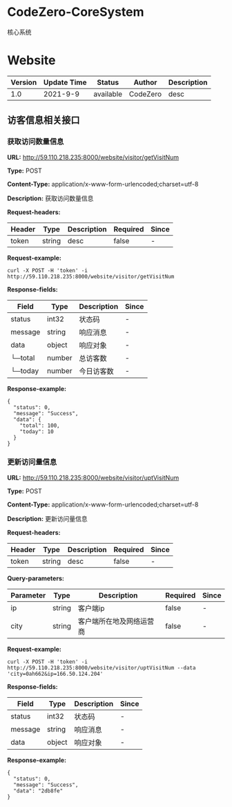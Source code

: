 # CodeZero-CoreSystem
核心系统



# Website
Version |  Update Time  | Status | Author |  Description
---|---|---|---|---
1.0|2021-9-9|available|CodeZero|desc



## 访客信息相关接口
### 获取访问数量信息
**URL:** http://59.110.218.235:8000/website/visitor/getVisitNum

**Type:** POST


**Content-Type:** application/x-www-form-urlencoded;charset=utf-8

**Description:** 获取访问数量信息

**Request-headers:**

Header | Type|Description|Required|Since
---|---|---|---|----
token|string|desc|false|-


**Request-example:**
```
curl -X POST -H 'token' -i http://59.110.218.235:8000/website/visitor/getVisitNum
```
**Response-fields:**

Field | Type|Description|Since
---|---|---|---
status|int32|状态码|-
message|string|响应消息|-
data|object|响应对象|-
└─total|number|总访客数|-
└─today|number|今日访客数|-

**Response-example:**
```
{
  "status": 0,
  "message": "Success",
  "data": {
    "total": 100,
    "today": 10
  }
}
```

### 更新访问量信息
**URL:** http://59.110.218.235:8000/website/visitor/uptVisitNum

**Type:** POST


**Content-Type:** application/x-www-form-urlencoded;charset=utf-8

**Description:** 更新访问量信息

**Request-headers:**

Header | Type|Description|Required|Since
---|---|---|---|----
token|string|desc|false|-


**Query-parameters:**

Parameter | Type|Description|Required|Since
---|---|---|---|---
ip|string|客户端ip|false|-
city|string|客户端所在地及网络运营商|false|-

**Request-example:**
```
curl -X POST -H 'token' -i http://59.110.218.235:8000/website/visitor/uptVisitNum --data 'city=0ah662&ip=166.50.124.204'
```
**Response-fields:**

Field | Type|Description|Since
---|---|---|---
status|int32|状态码|-
message|string|响应消息|-
data|object|响应对象|-

**Response-example:**
```
{
  "status": 0,
  "message": "Success",
  "data": "2db8fe"
}
```


